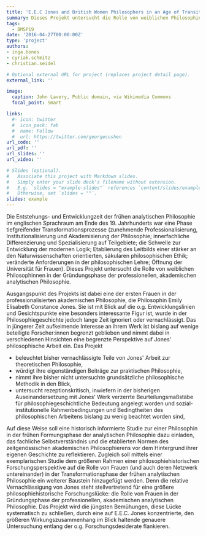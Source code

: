 ```yaml
---
title: 'E.E.C Jones and British Women Philosophers in an Age of Transition'
summary: Dieses Projekt untersucht die Rolle von weiblichen Philosophinnen in der Gründungsphase der professionellen, akademischen analytischen Philosophie ausgehend von Emily Elizabeth Constance Jones.
tags:
  - BMSP19
date: '2016-04-27T00:00:00Z'
type: 'project'
authors:
- inga.bones
- cyriak.schmitz
- christian.seidel

# Optional external URL for project (replaces project detail page).
external_link: ''

image:
  caption: John Lavery, Public domain, via Wikimedia Commons
  focal_point: Smart

links:
  #- icon: twitter
  #  icon_pack: fab
  #  name: Follow
  #  url: https://twitter.com/georgecushen
url_code: ''
url_pdf: ''
url_slides: ''
url_video: ''

# Slides (optional).
#   Associate this project with Markdown slides.
#   Simply enter your slide deck's filename without extension.
#   E.g. `slides = "example-slides"` references `content/slides/example-slides.md`.
#   Otherwise, set `slides = ""`.
slides: example
---
```


Die Entstehungs- und Entwicklungzeit der frühen analytischen Philosophie im englischen Sprachraum am Ende des 19. Jahrhunderts war eine Phase tiefgreifender Transformationsprozesse
(zunehmende Professionalisierung, Institutionalisierung und Akademisierung der Philosophie; innerfachliche Differenzierung und Spezialisierung auf Teilgebiete;  die Schwelle zur Entwicklung der modernen Logik; Etablierung des Leitbilds einer stärker an den Naturwissenschaften orientierten, säkularen philosophischen Ethik; veränderte Anforderungen in der philosophischen Lehre; Öffnung der Universität für Frauen). Dieses Projekt untersucht die Rolle von weiblichen Philosophinnen in der Gründungsphase der professionellen, akademischen analytischen Philosophie. 

Ausgangspunkt des Projekts ist dabei eine der ersten Frauen in der professionalisierten akademischen Philosophie, die Philosophin Emily Elisabeth Constance Jones. Sie ist mit Blick auf die o.g. Entwicklungslinien und Gesichtspunkte eine besonders interessante Figur ist, wurde in der Philosophiegeschichte jedoch lange Zeit ignoriert oder vernachlässigt. Das in jüngerer Zeit aufkeimende Interesse an ihrem Werk ist bislang auf wenige beteiligte Forscher:innen begrenzt geblieben und nimmt dabei in verschiedenen Hinsichten eine begrenzte Perspektive auf Jones' philosophische Arbeit ein. Das Projekt 

- beleuchtet bisher vernachlässigte Teile von Jones' Arbeit zur theoretischen Philosophie, 
- würdigt ihre eigenständigen Beiträge zur praktischen Philosophie, 
- nimmt ihre bisher nicht untersuchte grundsätzliche philosophische Methodik in den Blick, 
- untersucht rezeptionskritisch, inwiefern in der bisherigen Auseinandersetzung mit Jones' Werk verzerrte Beurteilungsmaßstäbe für philosophiegeschichtliche Bedeutung angelegt worden und sozial-institutionelle Rahmenbedingungen und Bedingtheiten des philosophischen Arbeitens bislang zu wenig beachtet worden sind, 

Auf diese Weise soll eine historisch informierte Studie zur einer Philosophin in der frühen Formungsphase der analytischen Philosophie dazu einladen, das fachliche Selbstverständnis und die etablierten Normen des zeitgenössischen akademischen Philosophierens vor dem Hintergrund ihrer eigenen Geschichte zu reflektieren. Zugleich soll mittels einer exemplarischen Studie dem größeren Rahmen einer philosophiehistorischen Forschungsperspektive auf die Rolle von Frauen (und auch deren Netzwerk untereinander) in der Transformationsphase der frühen analytischen Philosophie ein weiterer Baustein hinzugefügt werden. Denn die relative Vernachlässigung von Jones steht stellvertretend für eine größere philosophiehistorische Forschungslücke: die Rolle von Frauen in der Gründungsphase der professionellen, akademischen analytischen Philosophie. Das Projekt wird die jüngsten Bemühungen, diese Lücke systematisch zu schließen, durch eine auf E.E.C. Jones konzentrierte, den größeren Wirkungszusammenhang im Blick haltende genauere Untersuchung entlang der o.g. Forschungsdesiderate flankieren. 
